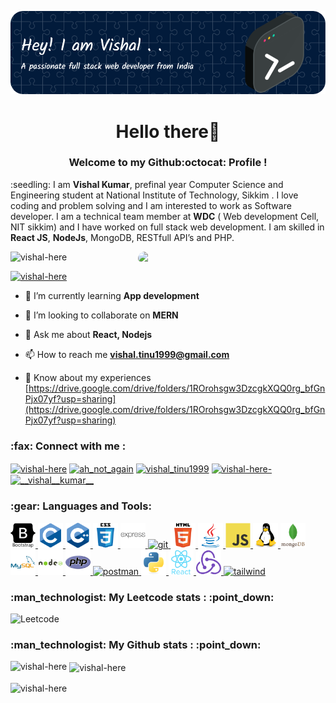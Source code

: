 ![logo](https://github.com/vishal-here/vishal-here/blob/main/github-header-image%20(1).png)
<h1 align="center">Hello there👋</h1>

<h3 align="center">  Welcome to my Github:octocat: Profile !</h3>

<p> :seedling: I am <b>Vishal Kumar</b>, prefinal year Computer Science and Engineering student at National Institute of Technology, Sikkim . I love coding and problem solving and I am interested to work as Software developer. I am a technical team member at <b>WDC</b> ( Web development Cell, NIT sikkim) and I have worked on full stack web development. I am skilled in <b>React JS</b>, <b>NodeJs</b>, MongoDB, RESTfull API’s and  PHP. </p>

<img style="border-radius: 50px 20px;" align="right" width="300" src="https://camo.githubusercontent.com/8bf6f6d78abc81fcf9c49f10649423e73ea44bc248e83aaae8759d401c829a84/68747470733a2f2f70687973696373677572756b756c2e66696c65732e776f726470726573732e636f6d2f323031392f30322f6368617261637465722d312e676966">

<p align="left"> <img src="https://komarev.com/ghpvc/?username=vishal-here&label=Profile%20views&color=0e75b6&style=flat" alt="vishal-here" /> </p>

<p align="left"> <a href="https://github.com/ryo-ma/github-profile-trophy"><img src="https://github-profile-trophy.vercel.app/?username=vishal-here" alt="vishal-here" /></a> </p>

- 🌱 I’m currently learning **App development**

- 👯 I’m looking to collaborate on **MERN**

- 💬 Ask me about **React, Nodejs**

- 📫 How to reach me **vishal.tinu1999@gmail.com**

- 📄 Know about my experiences [https://drive.google.com/drive/folders/1ROrohsgw3DzcgkXQQ0rg_bfGnPjx07yf?usp=sharing](https://drive.google.com/drive/folders/1ROrohsgw3DzcgkXQQ0rg_bfGnPjx07yf?usp=sharing)

<h3 align="left">:fax: Connect with me :</h3>
<p align="left">
<a href="https://linkedin.com/in/vishal-here" target="blank"><img align="center" src="https://raw.githubusercontent.com/rahuldkjain/github-profile-readme-generator/master/src/images/icons/Social/linked-in-alt.svg" alt="vishal-here" height="30" width="40" /></a>
<a href="https://www.codechef.com/users/ah_not_again" target="blank"><img align="center" src="https://cdn.jsdelivr.net/npm/simple-icons@3.1.0/icons/codechef.svg" alt="ah_not_again" height="30" width="40" /></a>
<a href="https://www.hackerrank.com/vishal_tinu1999" target="blank"><img align="center" src="https://raw.githubusercontent.com/rahuldkjain/github-profile-readme-generator/master/src/images/icons/Social/hackerrank.svg" alt="vishal_tinu1999" height="30" width="40" /></a>
<a href="https://www.leetcode.com/vishal_here" target="blank"><img align="center" src="https://raw.githubusercontent.com/rahuldkjain/github-profile-readme-generator/master/src/images/icons/Social/leet-code.svg" alt="vishal-here-" height="30" width="40" /></a>
<a href="https://instagram.com/__vishal__kumar__" target="blank"><img align="center" src="https://raw.githubusercontent.com/rahuldkjain/github-profile-readme-generator/master/src/images/icons/Social/instagram.svg" alt="__vishal__kumar__" height="30" width="40" /></a>
</p>

<h3 align="left"> :gear: Languages and Tools:</h3>

<p align="left"> <a href="https://getbootstrap.com" target="_blank" rel="noreferrer"> <img src="https://raw.githubusercontent.com/devicons/devicon/master/icons/bootstrap/bootstrap-plain-wordmark.svg" alt="bootstrap" width="40" height="40"/> </a> <a href="https://www.cprogramming.com/" target="_blank" rel="noreferrer"> <img src="https://raw.githubusercontent.com/devicons/devicon/master/icons/c/c-original.svg" alt="c" width="40" height="40"/> </a> <a href="https://www.w3schools.com/cpp/" target="_blank" rel="noreferrer"> <img src="https://raw.githubusercontent.com/devicons/devicon/master/icons/cplusplus/cplusplus-original.svg" alt="cplusplus" width="40" height="40"/> </a> <a href="https://www.w3schools.com/css/" target="_blank" rel="noreferrer"> <img src="https://raw.githubusercontent.com/devicons/devicon/master/icons/css3/css3-original-wordmark.svg" alt="css3" width="40" height="40"/> </a> <a href="https://expressjs.com" target="_blank" rel="noreferrer"> <img src="https://raw.githubusercontent.com/devicons/devicon/master/icons/express/express-original-wordmark.svg" alt="express" width="40" height="40"/> </a> <a href="https://git-scm.com/" target="_blank" rel="noreferrer"> <img src="https://www.vectorlogo.zone/logos/git-scm/git-scm-icon.svg" alt="git" width="40" height="40"/> </a> <a href="https://www.w3.org/html/" target="_blank" rel="noreferrer"> <img src="https://raw.githubusercontent.com/devicons/devicon/master/icons/html5/html5-original-wordmark.svg" alt="html5" width="40" height="40"/> </a> <a href="https://www.java.com" target="_blank" rel="noreferrer"> <img src="https://raw.githubusercontent.com/devicons/devicon/master/icons/java/java-original.svg" alt="java" width="40" height="40"/> </a> <a href="https://developer.mozilla.org/en-US/docs/Web/JavaScript" target="_blank" rel="noreferrer"> <img src="https://raw.githubusercontent.com/devicons/devicon/master/icons/javascript/javascript-original.svg" alt="javascript" width="40" height="40"/> </a> <a href="https://www.linux.org/" target="_blank" rel="noreferrer"> <img src="https://raw.githubusercontent.com/devicons/devicon/master/icons/linux/linux-original.svg" alt="linux" width="40" height="40"/> </a> <a href="https://www.mongodb.com/" target="_blank" rel="noreferrer"> <img src="https://raw.githubusercontent.com/devicons/devicon/master/icons/mongodb/mongodb-original-wordmark.svg" alt="mongodb" width="40" height="40"/> </a> <a href="https://www.mysql.com/" target="_blank" rel="noreferrer"> <img src="https://raw.githubusercontent.com/devicons/devicon/master/icons/mysql/mysql-original-wordmark.svg" alt="mysql" width="40" height="40"/> </a> <a href="https://nodejs.org" target="_blank" rel="noreferrer"> <img src="https://raw.githubusercontent.com/devicons/devicon/master/icons/nodejs/nodejs-original-wordmark.svg" alt="nodejs" width="40" height="40"/> </a> <a href="https://www.php.net" target="_blank" rel="noreferrer"> <img src="https://raw.githubusercontent.com/devicons/devicon/master/icons/php/php-original.svg" alt="php" width="40" height="40"/> </a> <a href="https://postman.com" target="_blank" rel="noreferrer"> <img src="https://www.vectorlogo.zone/logos/getpostman/getpostman-icon.svg" alt="postman" width="40" height="40"/> </a> <a href="https://www.python.org" target="_blank" rel="noreferrer"> <img src="https://raw.githubusercontent.com/devicons/devicon/master/icons/python/python-original.svg" alt="python" width="40" height="40"/> </a> <a href="https://reactjs.org/" target="_blank" rel="noreferrer"> <img src="https://raw.githubusercontent.com/devicons/devicon/master/icons/react/react-original-wordmark.svg" alt="react" width="40" height="40"/> </a> <a href="https://redux.js.org" target="_blank" rel="noreferrer"> <img src="https://raw.githubusercontent.com/devicons/devicon/master/icons/redux/redux-original.svg" alt="redux" width="40" height="40"/> </a> <a href="https://tailwindcss.com/" target="_blank" rel="noreferrer"> <img src="https://www.vectorlogo.zone/logos/tailwindcss/tailwindcss-icon.svg" alt="tailwind" width="40" height="40"/> </a> </p>

<h3> :man_technologist: My Leetcode stats : :point_down: </h3>

![Leetcode](https://leetcard.jacoblin.cool/vishal_here?ext=activity)

<h3> :man_technologist: My Github stats : :point_down: </h3>

<p><img align="left" src="https://github-readme-stats.vercel.app/api/top-langs?username=vishal-here&show_icons=true&locale=en&layout=compact" alt="vishal-here" /></p>

<p>&nbsp;<img align="center" src="https://github-readme-stats.vercel.app/api?username=vishal-here&show_icons=true&locale=en" alt="vishal-here" /></p>

<p><img align="center" src="https://github-readme-streak-stats.herokuapp.com/?user=vishal-here&" alt="vishal-here" /></p>

